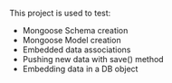 This project is used to test:
-   Mongoose Schema creation
-   Mongoose Model creation
-   Embedded data associations
-   Pushing new data with save() method
-   Embedding data in a DB object
